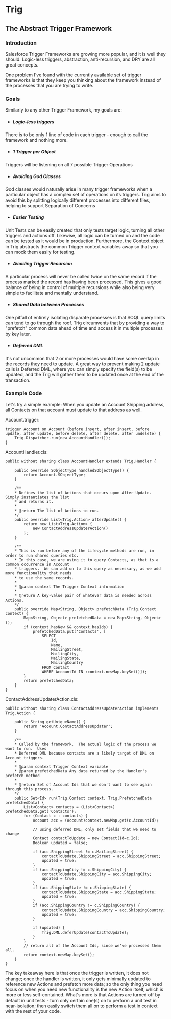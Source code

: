 # Trig
## The Abstract Trigger Framework

### Introduction
Salesforce Trigger Frameworks are growing more popular, and it is well they should.
Logic-less triggers, abstraction, anti-recursion, and DRY are all great concepts.

One problem I've found with the currently available set of trigger frameworks is that
they keep you thinking about the framework instead of the processes that you are trying
to write.

### Goals
Similarly to any other Trigger Framework, my goals are:

* ##### Logic-less triggers
There is to be only 1 line of code in each trigger - enough
to call the framework and nothing more.
* ##### 1 Trigger per Object
Triggers will be listening on all 7 possible Trigger Operations
* ##### Avoiding God Classes
God classes would naturally arise in many trigger frameworks when
a particular object has a complex set of operations on its triggers.  Trig aims to avoid this by
splitting logically different processes into different files, helping to support Separation
of Concerns
* ##### Easier Testing
Unit Tests can be easily created that only tests target logic, turning
all other triggers and actions off.  Likewise, all logic can be turned on and the code can be
tested as it would be in production.  Furthermore, the Context object in Trig abstracts the
common Trigger context variables away so that you can mock them easily for testing.
* ##### Avoiding Trigger Recursion
A particular process will never be called twice on the same
record if the process marked the record has having been processed.  This gives a good balance
of being in control of multiple recursions while also being very simple to facilitate and mentally
understand.
* ##### Shared Data between Processes
One pitfall of entirely isolating disparate processes is that
SOQL query limits can tend to go through the roof.  Trig circumvents that by providing a way to
"prefetch" common data ahead of time and access it in multiple processes by key later.
* ##### Deferred DML
It's not uncommon that 2 or more processes would have some overlap in the
records they need to update.  A great way to prevent making 2 update calls is Deferred DML, where
you can simply specify the field(s) to be updated, and the Trig will gather them to be updated once at
the end of the transaction.

### Example Code
Let's try a simple example: When you update an Account Shipping address, all Contacts on that account must
update to that address as well.

Account.trigger:
```
trigger Account on Account (before insert, after insert, before update, after update, before delete, after delete, after undelete) {
    Trig.Dispatcher.run(new AccountHandler());
}
```

AccountHandler.cls:
```
public without sharing class AccountHandler extends Trig.Handler {

    public override SObjectType handledSObjectType() {
        return Account.SObjectType;
    }

    /**
    * Defines the list of Actions that occurs upon After Update.  Simply instantiates the list
    * and returns it.
    *
    * @return The list of Actions to run.
    */
    public override List<Trig.Action> afterUpdate() {
        return new List<Trig.Action> {
            new ContactAddressUpdaterAction()
        };
    }
    
    /**
    * This is run before any of the Lifecycle methods are run, in order to run shared queries etc.
    * In this case, we are using it to query Contacts, as that is a common occurrence in Account
    * triggers.  We can add on to this query as necessary, as we add more functionality that needs
    * to use the same records.
    *
    * @param context The Trigger Context information
    *
    * @return A key-value pair of whatever data is needed across Actions.
    */
    public override Map<String, Object> prefetchData (Trig.Context context) {
        Map<String, Object> prefetchedData = new Map<String, Object> ();
        if (context.hasNew && context.hasIds) {
            prefetchedData.put('Contacts', [
                SELECT
                    Id,
                    Name,
                    MailingStreet,
                    MailingCity,
                    MailingState,
                    MailingCountry
                FROM Contact
                WHERE AccountId IN :context.newMap.keySet()]);
        }
        return prefetchedData;
    }
}
```

ContactAddressUpdaterAction.cls:
```
public without sharing class ContactAddressUpdaterAction implements Trig.Action {

    public String getUniqueName() {
        return 'Account.ContactAddressUpdater';
    }

    /**
    * Called by the framework.  The actual logic of the process we want to run.  Uses
    * Deferred DML because contacts are a likely target of DML on Account triggers.
    *
    * @param context Trigger Context variable
    * @param prefetchedData Any data returned by the Handler's prefetch method
    *
    * @return Set of Account Ids that we don't want to see again through this process.
    */
    public Set<Id> run(Trig.Context context, Trig.PrefetchedData prefetchedData) {
        List<Contact> contacts = (List<Contact>) prefetchedData.get('Contacts');
        for (Contact c : contacts) {
            Account acc = (Account)context.newMap.get(c.AccountId);

            // using deferred DML; only set fields that we need to change
            Contact contactToUpdate = new Contact(Id=c.Id);
            Boolean updated = false;

            if (acc.ShippingStreet != c.MailingStreet) {
                contactToUpdate.ShippingStreet = acc.ShippingStreet;
                updated = true;
            }
            if (acc.ShippingCity != c.ShippingCity) {
                contactToUpdate.ShippingCity = acc.ShippingCity;
                updated = true;
            }
            if (acc.ShippingState != c.ShippingState) {
                contactToUpdate.ShippingState = acc.ShippingState;
                updated = true;
            }
            if (acc.ShippingCountry != c.ShippingCountry) {
                contactToUpdate.ShippingCountry = acc.ShippingCountry;
                updated = true;
            }

            if (updated) {
                Trig.DML.deferUpdate(contactToUpdate);
            }
        }
        // return all of the Account Ids, since we've processed them all.
        return context.newMap.keySet();
    }
}
```
The key takeaway here is that once the trigger is written, it does not change; once the handler is written, it only
gets minimally updated to reference new Actions and prefetch more data; so the only thing you need focus on when you
need new functionality is the new Action itself, which is more or less self-contained.
What's more is that Actions are turned off by default in unit tests - turn only certain one(s) on to perform
a unit test in near-isolation; then easily switch them all on to perform a test in context with the rest of
your code.